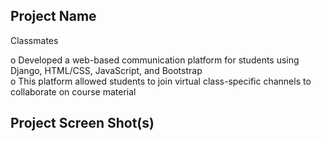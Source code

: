 ## Project Name

Classmates

o	Developed a web-based communication platform for students using Django, HTML/CSS, JavaScript, and Bootstrap <br>
o	This platform allowed students to join virtual class-specific channels to collaborate on course material


## Project Screen Shot(s)
